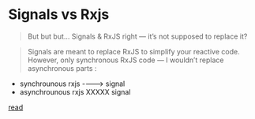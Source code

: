 # Signals vs Rxjs

> But but but… Signals & RxJS right — it’s not supposed to replace it?

> Signals are meant to replace RxJS to simplify your reactive code. However, only synchronous RxJS code — I wouldn’t replace asynchronous parts :


- synchrounous rxjs ----> signal
- asynchrounous rxjs XXXXX signal

[read](https://blog.bitsrc.io/angular-16-is-out-now-learn-how-to-replace-rxjs-with-signals-c1f6f410809)